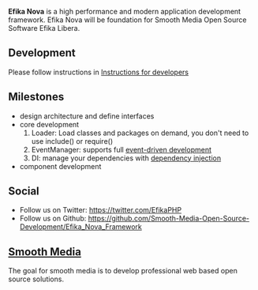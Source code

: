 **Efika Nova** is a high performance and modern application development framework.
Efika Nova will be foundation for Smooth Media Open Source Software Efika Libera.

## Development

Please follow instructions in [Instructions for developers](https://github.com/Smooth-Media-Open-Source-Development/Efika_Nova_Framework/wiki/For-Developers)

## Milestones
- design architecture and define interfaces
- core development
    1. Loader: Load classes and packages on demand, you don't need to use include() or require()
    2. EventManager: supports full [event-driven development](https://github.com/Smooth-Media-Open-Source-Development/Efika_Nova_Framework/wiki/Event-driven-development)
    3. DI: manage your dependencies with [dependency injection](https://github.com/Smooth-Media-Open-Source-Development/Efika_Nova_Framework/wiki/Dependecy-injection)
- component development

## Social

* Follow us on Twitter: https://twitter.com/EfikaPHP
* Follow us on Github: https://github.com/Smooth-Media-Open-Source-Development/Efika_Nova_Framework

## [Smooth Media](http://smooth-media.de)
The goal for smooth media is to develop professional web based open source solutions.